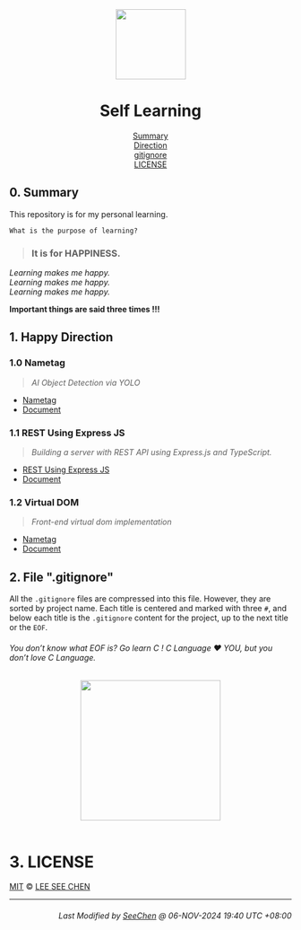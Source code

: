 <div align=center>
<kbd>
<img src="https://avatars.githubusercontent.com/u/39422761?v=4" height="125px"/>
</kbd></br>

# Self Learning

[Summary](#0-summary)</br>
[Direction](#1-happy-direction)</br>
[gitignore](#2-file-gitignore)</br>
[LICENSE](#3-license)</br>

</div>

## 0. Summary
This repository is for my personal learning.

`What is the purpose of learning? `
> ### It is for HAPPINESS.

*Learning makes me happy.*</br>
*Learning makes me happy.*</br>
*Learning makes me happy.*</br>

**Important things are said three times !!!**

## 1. Happy Direction
### 1.0 Nametag
> *AI Object Detection via YOLO*

- [Nametag](./Nametag/)
- [Document](./Nametag#readme)

### 1.1 REST Using Express JS
> *Building a server with REST API using Express.js and TypeScript.*

- [REST Using Express JS](./REST_Using_Express_JS/)
- [Document](./REST_Using_Express_JS#readme)

### 1.2 Virtual DOM
> *Front-end virtual dom implementation*

- [Nametag](./VirtualDOM/)
- [Document](./VirtualDOM#readme)

## 2. File ".gitignore"
All the `.gitignore` files are compressed into this file. However, they are sorted by project name. Each title is centered and marked with three `#`, and below each title is the `.gitignore` content for the project, up to the next title or the `EOF`.

###### *You don’t know what EOF is? Go learn C ! C Language ❤️ YOU, but you don’t love C Language.*

<div align=center>
<kbd>
<img src="https://media.tenor.com/WVg9xSC9wC0AAAAM/mua-kiss.gif" height="250px"/>
</kbd>
</div>
</br>

# 3. LICENSE
[MIT](./LICENSE) &copy; [LEE SEE CHEN](https://github.com/SeeChen/)

---
<div align="right">

###### *Last Modified by [SeeChen](https://github.com/SeeChen/) @ 06-NOV-2024 19:40 UTC +08:00*
</div>